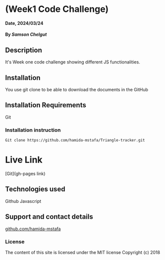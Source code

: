 # (Week1 Code Challenge)

#### Date, 2024/03/24

#### By *Samson Chelgut*

## Description
It's Week one code challenge showing different JS functionalities.

## Installation
You use git clone to be able to download the documents in the GitHub

## Installation Requirements
Git

### Installation instruction
```
Git clone https://github.com/hamida-mstafa/Triangle-tracker.git

```

# Live Link
[Git](gh-pages link)

## Technologies used

Github
Javascript

## Support and contact details
[github.com/hamida-mstafa](https://github.com/SamieC)

### License
The content of this site is licensed under the MIT license
Copyright (c) 2018
